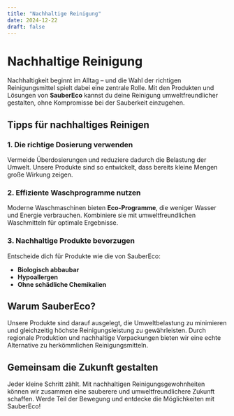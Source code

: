 ```yaml
---
title: "Nachhaltige Reinigung"
date: 2024-12-22
draft: false
---
```


# Nachhaltige Reinigung

Nachhaltigkeit beginnt im Alltag – und die Wahl der richtigen Reinigungsmittel spielt dabei eine zentrale Rolle. Mit den Produkten und Lösungen von **SauberEco** kannst du deine Reinigung umweltfreundlicher gestalten, ohne Kompromisse bei der Sauberkeit einzugehen.

## Tipps für nachhaltiges Reinigen

### 1. Die richtige Dosierung verwenden
Vermeide Überdosierungen und reduziere dadurch die Belastung der Umwelt. Unsere Produkte sind so entwickelt, dass bereits kleine Mengen große Wirkung zeigen.

### 2. Effiziente Waschprogramme nutzen
Moderne Waschmaschinen bieten **Eco-Programme**, die weniger Wasser und Energie verbrauchen. Kombiniere sie mit umweltfreundlichen Waschmitteln für optimale Ergebnisse.

### 3. Nachhaltige Produkte bevorzugen
Entscheide dich für Produkte wie die von SauberEco:
- **Biologisch abbaubar**
- **Hypoallergen**
- **Ohne schädliche Chemikalien**

## Warum SauberEco?
Unsere Produkte sind darauf ausgelegt, die Umweltbelastung zu minimieren und gleichzeitig höchste Reinigungsleistung zu gewährleisten. Durch regionale Produktion und nachhaltige Verpackungen bieten wir eine echte Alternative zu herkömmlichen Reinigungsmitteln.

## Gemeinsam die Zukunft gestalten
Jeder kleine Schritt zählt. Mit nachhaltigen Reinigungsgewohnheiten können wir zusammen eine sauberere und umweltfreundlichere Zukunft schaffen. Werde Teil der Bewegung und entdecke die Möglichkeiten mit SauberEco!
